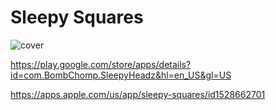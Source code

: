 # Sleepy Squares

![cover](https://user-images.githubusercontent.com/13463782/103853186-564f8080-5062-11eb-9979-4787188e1891.jpg)

https://play.google.com/store/apps/details?id=com.BombChomp.SleepyHeadz&hl=en_US&gl=US

https://apps.apple.com/us/app/sleepy-squares/id1528662701
